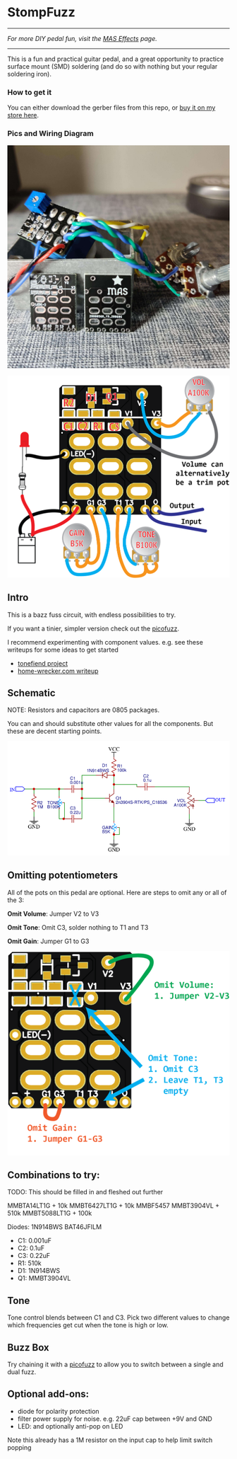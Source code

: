 # StompFuzz

---

*For more DIY pedal fun, visit the [MAS Effects](https://mas-effects.com) page.*

---

This is a fun and practical guitar pedal, and a great opportunity to practice surface mount (SMD) soldering (and do so with nothing but your regular soldering iron).

### How to get it

You can either download the gerber files from this repo, or [buy it on my store here](https://mas-effects.square.site/product/stompfuzz-pcb/24?cp=true&sa=false&sbp=false&q=false&category_id=7).

### Pics and Wiring Diagram

![stompfuzz](stompfuzz.jpg)

![stompfuzz wiring](stomp-fuzz-wiring.png)
## Intro

This is a bazz fuss circuit, with endless possibilities to try. 

If you want a tinier, simpler version check out the [picofuzz](https://github.com/mstratman/picofuzz).

I recommend experimenting with component values. e.g. see these writeups for some ideas to get started

* [tonefiend project](https://www.tonefiend.com/wp-content/uploads/DIY-Club-Project-2-v02.pdf)
* [home-wrecker.com writeup](http://home-wrecker.com/bazz.html)

## Schematic

NOTE: Resistors and capacitors are 0805 packages.

You can and should substitute other values for all the components. But these are decent starting points.

![stompfuzz schematic](stompfuzz-schematic.png)

## Omitting potentiometers

All of the pots on this pedal are optional. Here are steps to omit any or all of the 3:

**Omit Volume**: Jumper V2 to V3

**Omit Tone**: Omit C3, solder nothing to T1 and T3

**Omit Gain**: Jumper G1 to G3

![omitting potentiometers](/omitting-knobs.png)

## Combinations to try:

TODO: This should be filled in and fleshed out further

MMBTA14LT1G + 10k
MMBT6427LT1G  + 10k
MMBF5457
MMBT3904VL  + 510k
MMBT5088LT1G + 100k


Diodes:
1N914BWS
BAT46JFILM

* C1: 0.001uF
* C2: 0.1uF
* C3: 0.22uF
* R1: 510k 
* D1: 1N914BWS
* Q1: MMBT3904VL


## Tone

Tone control blends between C1 and C3. Pick two different values to change which frequencies get cut when the tone is high or low.

## Buzz Box

Try chaining it with a [picofuzz](https://github.com/mstratman/picofuzz) to allow you to switch between a single and dual fuzz.

## Optional add-ons:

* diode for polarity protection
* filter power supply for noise. e.g. 22uF cap between +9V and GND
* LED: and optionally anti-pop on LED

Note this already has a 1M resistor on the input cap to help limit switch popping
